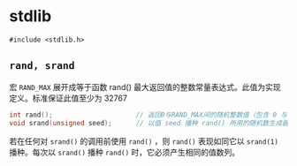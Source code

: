# stdlib

`#include <stdlib.h>`

## `rand, srand`

宏 `RAND_MAX` 展开成等于函数 rand() 最大返回值的整数常量表达式。此值为实现定义。标准保证此值至少为 32767

```c
int rand();                     // 返回0与RAND_MAX间的随机整数值（包含 0 与 RAND_MAX）
void srand(unsigned seed);      // 以值 seed 播种 rand() 所用的随机数生成器。
```

若在任何对 `srand()` 的调用前使用 `rand()` ，则 `rand()` 表现如同它以 `srand(1)` 播种。每次以 `srand()` 播种 `rand()` 时，它必须产生相同的值数列。

